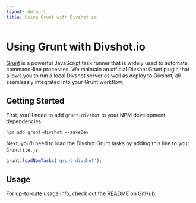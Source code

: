 ```yaml
---
layout: default
title: Using Grunt with Divshot.io
---
```


# Using Grunt with Divshot.io

[Grunt](http://gruntjs.com/) is a powerful JavaScript task runner that is widely used
to automate command-line processes. We maintain an official Divshot Grunt plugin that
allows you to run a local Divshot server as well as deploy to Divshot, all seamlessly
integrated into your Grunt workflow.

## Getting Started

First, you'll need to add `grunt-divshot` to your NPM development dependencies:

    npm add grunt-divshot --saveDev
    
Next, you'll need to load the Divshot Grunt tasks by adding this line to your `Gruntfile.js`:

```js
grunt.loadNpmTasks('grunt-divshot');
```

## Usage

For up-to-date usage info, check out the [README](https://github.com/divshot/grunt-divshot) on
GitHub.
